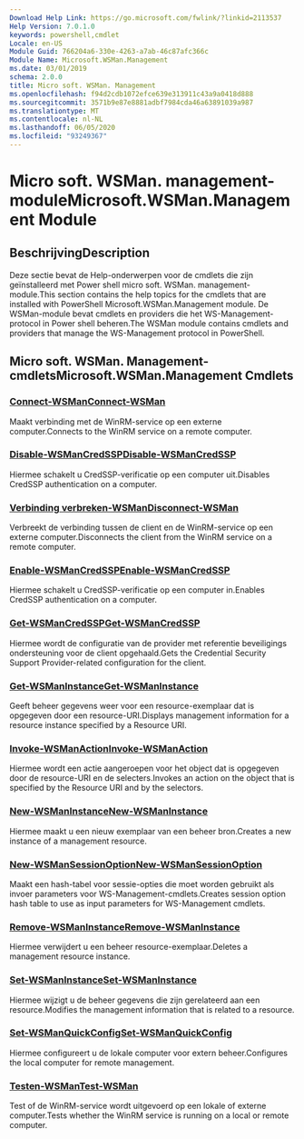 ```yaml
---
Download Help Link: https://go.microsoft.com/fwlink/?linkid=2113537
Help Version: 7.0.1.0
keywords: powershell,cmdlet
Locale: en-US
Module Guid: 766204a6-330e-4263-a7ab-46c87afc366c
Module Name: Microsoft.WSMan.Management
ms.date: 03/01/2019
schema: 2.0.0
title: Micro soft. WSMan. Management
ms.openlocfilehash: f94d2cdb1072efce639e313911c43a9a0418d888
ms.sourcegitcommit: 3571b9e87e8881adbf7984cda46a63891039a987
ms.translationtype: MT
ms.contentlocale: nl-NL
ms.lasthandoff: 06/05/2020
ms.locfileid: "93249367"
---
```

# <span data-ttu-id="2bd27-103">Micro soft. WSMan. management-module</span><span class="sxs-lookup"><span data-stu-id="2bd27-103">Microsoft.WSMan.Management Module</span></span>

## <span data-ttu-id="2bd27-104">Beschrijving</span><span class="sxs-lookup"><span data-stu-id="2bd27-104">Description</span></span>

<span data-ttu-id="2bd27-105">Deze sectie bevat de Help-onderwerpen voor de cmdlets die zijn geïnstalleerd met Power shell micro soft. WSMan. management-module.</span><span class="sxs-lookup"><span data-stu-id="2bd27-105">This section contains the help topics for the cmdlets that are installed with PowerShell Microsoft.WSMan.Management module.</span></span> <span data-ttu-id="2bd27-106">De WSMan-module bevat cmdlets en providers die het WS-Management-protocol in Power shell beheren.</span><span class="sxs-lookup"><span data-stu-id="2bd27-106">The WSMan module contains cmdlets and providers that manage the WS-Management protocol in PowerShell.</span></span>

## <span data-ttu-id="2bd27-107">Micro soft. WSMan. Management-cmdlets</span><span class="sxs-lookup"><span data-stu-id="2bd27-107">Microsoft.WSMan.Management Cmdlets</span></span>

### [<span data-ttu-id="2bd27-108">Connect-WSMan</span><span class="sxs-lookup"><span data-stu-id="2bd27-108">Connect-WSMan</span></span>](Connect-WSMan.md)
<span data-ttu-id="2bd27-109">Maakt verbinding met de WinRM-service op een externe computer.</span><span class="sxs-lookup"><span data-stu-id="2bd27-109">Connects to the WinRM service on a remote computer.</span></span>

### [<span data-ttu-id="2bd27-110">Disable-WSManCredSSP</span><span class="sxs-lookup"><span data-stu-id="2bd27-110">Disable-WSManCredSSP</span></span>](Disable-WSManCredSSP.md)
<span data-ttu-id="2bd27-111">Hiermee schakelt u CredSSP-verificatie op een computer uit.</span><span class="sxs-lookup"><span data-stu-id="2bd27-111">Disables CredSSP authentication on a computer.</span></span>

### [<span data-ttu-id="2bd27-112">Verbinding verbreken-WSMan</span><span class="sxs-lookup"><span data-stu-id="2bd27-112">Disconnect-WSMan</span></span>](Disconnect-WSMan.md)
<span data-ttu-id="2bd27-113">Verbreekt de verbinding tussen de client en de WinRM-service op een externe computer.</span><span class="sxs-lookup"><span data-stu-id="2bd27-113">Disconnects the client from the WinRM service on a remote computer.</span></span>

### [<span data-ttu-id="2bd27-114">Enable-WSManCredSSP</span><span class="sxs-lookup"><span data-stu-id="2bd27-114">Enable-WSManCredSSP</span></span>](Enable-WSManCredSSP.md)
<span data-ttu-id="2bd27-115">Hiermee schakelt u CredSSP-verificatie op een computer in.</span><span class="sxs-lookup"><span data-stu-id="2bd27-115">Enables CredSSP authentication on a computer.</span></span>

### [<span data-ttu-id="2bd27-116">Get-WSManCredSSP</span><span class="sxs-lookup"><span data-stu-id="2bd27-116">Get-WSManCredSSP</span></span>](Get-WSManCredSSP.md)
<span data-ttu-id="2bd27-117">Hiermee wordt de configuratie van de provider met referentie beveiligings ondersteuning voor de client opgehaald.</span><span class="sxs-lookup"><span data-stu-id="2bd27-117">Gets the Credential Security Support Provider-related configuration for the client.</span></span>

### [<span data-ttu-id="2bd27-118">Get-WSManInstance</span><span class="sxs-lookup"><span data-stu-id="2bd27-118">Get-WSManInstance</span></span>](Get-WSManInstance.md)
<span data-ttu-id="2bd27-119">Geeft beheer gegevens weer voor een resource-exemplaar dat is opgegeven door een resource-URI.</span><span class="sxs-lookup"><span data-stu-id="2bd27-119">Displays management information for a resource instance specified by a Resource URI.</span></span>

### [<span data-ttu-id="2bd27-120">Invoke-WSManAction</span><span class="sxs-lookup"><span data-stu-id="2bd27-120">Invoke-WSManAction</span></span>](Invoke-WSManAction.md)
<span data-ttu-id="2bd27-121">Hiermee wordt een actie aangeroepen voor het object dat is opgegeven door de resource-URI en de selecters.</span><span class="sxs-lookup"><span data-stu-id="2bd27-121">Invokes an action on the object that is specified by the Resource URI and by the selectors.</span></span>

### [<span data-ttu-id="2bd27-122">New-WSManInstance</span><span class="sxs-lookup"><span data-stu-id="2bd27-122">New-WSManInstance</span></span>](New-WSManInstance.md)
<span data-ttu-id="2bd27-123">Hiermee maakt u een nieuw exemplaar van een beheer bron.</span><span class="sxs-lookup"><span data-stu-id="2bd27-123">Creates a new instance of a management resource.</span></span>

### [<span data-ttu-id="2bd27-124">New-WSManSessionOption</span><span class="sxs-lookup"><span data-stu-id="2bd27-124">New-WSManSessionOption</span></span>](New-WSManSessionOption.md)
<span data-ttu-id="2bd27-125">Maakt een hash-tabel voor sessie-opties die moet worden gebruikt als invoer parameters voor WS-Management-cmdlets.</span><span class="sxs-lookup"><span data-stu-id="2bd27-125">Creates session option hash table to use as input parameters for WS-Management cmdlets.</span></span>

### [<span data-ttu-id="2bd27-126">Remove-WSManInstance</span><span class="sxs-lookup"><span data-stu-id="2bd27-126">Remove-WSManInstance</span></span>](Remove-WSManInstance.md)
<span data-ttu-id="2bd27-127">Hiermee verwijdert u een beheer resource-exemplaar.</span><span class="sxs-lookup"><span data-stu-id="2bd27-127">Deletes a management resource instance.</span></span>

### [<span data-ttu-id="2bd27-128">Set-WSManInstance</span><span class="sxs-lookup"><span data-stu-id="2bd27-128">Set-WSManInstance</span></span>](Set-WSManInstance.md)
<span data-ttu-id="2bd27-129">Hiermee wijzigt u de beheer gegevens die zijn gerelateerd aan een resource.</span><span class="sxs-lookup"><span data-stu-id="2bd27-129">Modifies the management information that is related to a resource.</span></span>

### [<span data-ttu-id="2bd27-130">Set-WSManQuickConfig</span><span class="sxs-lookup"><span data-stu-id="2bd27-130">Set-WSManQuickConfig</span></span>](Set-WSManQuickConfig.md)
<span data-ttu-id="2bd27-131">Hiermee configureert u de lokale computer voor extern beheer.</span><span class="sxs-lookup"><span data-stu-id="2bd27-131">Configures the local computer for remote management.</span></span>

### [<span data-ttu-id="2bd27-132">Testen-WSMan</span><span class="sxs-lookup"><span data-stu-id="2bd27-132">Test-WSMan</span></span>](Test-WSMan.md)
<span data-ttu-id="2bd27-133">Test of de WinRM-service wordt uitgevoerd op een lokale of externe computer.</span><span class="sxs-lookup"><span data-stu-id="2bd27-133">Tests whether the WinRM service is running on a local or remote computer.</span></span>
